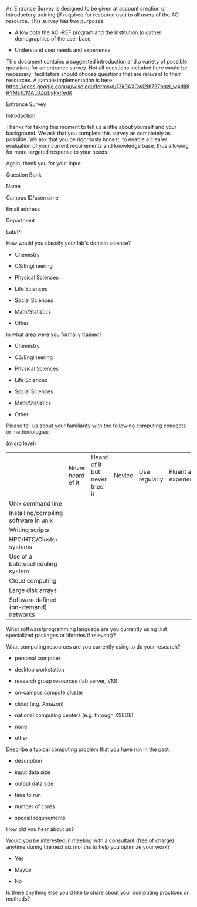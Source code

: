 An Entrance Survey is designed to be given at account creation or introductory training (if required for resource use) to all users of the ACI resource.  This survey has two purposes: 

* Allow both the ACI-REF program and the institution to gather demographics of the user base

* Understand user needs and experience

This document contains a suggested introduction and a variety of possible questions for an entrance survey.  Not all questions included here would be necessary; facilitators should choose questions that are relevant to their resources.  A sample implementation is here: https://docs.google.com/a/wisc.edu/forms/d/13k9AXGwl2Ih737bqzi_w4dj8IRYMs1CMAL0ZizbyPxI/edit

Entrance Survey

Introduction

Thanks for taking this moment to tell us a little about yourself and your background. We ask that you complete this survey as completely as possible. We ask that you be rigorously honest, to enable a clearer evaluation of your current  requirements and knowledge base,  thus allowing for  more targeted response to your needs.

Again, thank you for your input.  

Question Bank

Name

Campus ID/username

Email address

Department

Lab/PI

How would you classify your lab's domain science?

* Chemistry

* CS/Engineering

* Physical Sciences

* Life Sciences

* Social Sciences

* Math/Statistics

* Other

In what area were you formally trained?

* Chemistry

* CS/Engineering

* Physical Sciences

* Life Sciences

* Social Sciences

* Math/Statistics

* Other

Please tell us about your familiarity with the following computing concepts or methodologies:

(micro level)

<table>
  <tr>
    <td></td>
    <td>Never heard of it</td>
    <td>Heard of it but never tried it</td>
    <td>Novice</td>
    <td>Use regularly</td>
    <td>Fluent and experienced</td>
  </tr>
  <tr>
    <td>Unix command line</td>
    <td></td>
    <td></td>
    <td></td>
    <td></td>
    <td></td>
  </tr>
  <tr>
    <td>Installing/compiling software in unix</td>
    <td></td>
    <td></td>
    <td></td>
    <td></td>
    <td></td>
  </tr>
  <tr>
    <td>Writing scripts</td>
    <td></td>
    <td></td>
    <td></td>
    <td></td>
    <td></td>
  </tr>
  <tr>
    <td>HPC/HTC/Cluster systems</td>
    <td></td>
    <td></td>
    <td></td>
    <td></td>
    <td></td>
  </tr>
  <tr>
    <td>Use of a batch/scheduling system</td>
    <td></td>
    <td></td>
    <td></td>
    <td></td>
    <td></td>
  </tr>
  <tr>
    <td>Cloud computing</td>
    <td></td>
    <td></td>
    <td></td>
    <td></td>
    <td></td>
  </tr>
  <tr>
    <td>Large disk arrays</td>
    <td></td>
    <td></td>
    <td></td>
    <td></td>
    <td></td>
  </tr>
  <tr>
    <td>Software defined (on-demand) networks</td>
    <td></td>
    <td></td>
    <td></td>
    <td></td>
    <td></td>
  </tr>
</table>


What software/programming language are you currently using (list specialized packages or libraries if relevant)? 

What computing resources are you currently using to do your research?  

* personal computer

* desktop workstation

* research group resources (lab server, VM)

* on-campus compute cluster

* cloud (e.g. Amazon)

* national computing centers (e.g. through XSEDE) 

* none

* other

Describe a typical computing problem that you have run in the past: 

* description

* input data size

* output data size

* time to run

* number of cores

* special requirements

How did you hear about us?

Would you be interested in meeting with a consultant (free of charge) anytime during the next six months to help you optimize your work?

* Yes

* Maybe

* No

Is there anything else you'd like to share about your computing practices or methods?  

